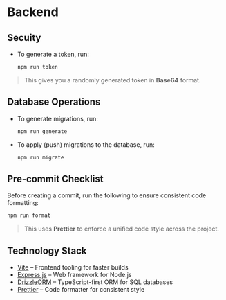 # Backend

## Secuity

- To generate a token, run:
  ```bash
  npm run token
  ```
> This gives you a randomly generated token in **Base64** format.

## Database Operations

- To generate migrations, run:
  ```bash
  npm run generate
  ```

- To apply (push) migrations to the database, run:
  ```bash
  npm run migrate
  ```

## Pre-commit Checklist

Before creating a commit, run the following to ensure consistent code formatting:
```bash
npm run format
```

> This uses **Prettier** to enforce a unified code style across the project.

## Technology Stack

- [Vite](https://vite.dev/) – Frontend tooling for faster builds
- [Express.js](https://expressjs.com/) – Web framework for Node.js
- [DrizzleORM](https://orm.drizzle.team/) – TypeScript-first ORM for SQL databases
- [Prettier](https://prettier.io/) – Code formatter for consistent style